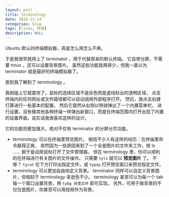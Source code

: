 ```yaml
---
layout: post
title: terminology
date: 2018-12-14
categories: blog
tags: [linux, 终端]
description: NULL
---
```


Ubuntu 默认的终端模拟器，真是怎么用怎么不爽。

于是我很早就用上了 terminator ，用于代替原来的默认终端。
它自带分屏，不需要 tmux ，还可以设置背景图片。
虽然这些功能我用得少，但我一直以为 terminator 就是最好的终端模拟器了。

直到我了解到了 terminology 。

我刚碰上它就震惊了，鼠标的选择区域不是反色而是虚线标出的透明区域，
点击终端内的任何网址或文件路径都可以自动调用外部程序打开。
然后，我点击右键打算进行一些基本的配置，
然后它竟然从右侧以特效弹出了一个内置菜单栏。
进行设置，没有像其他各种终端一样弹出新窗口，而是在终端范围内打开出现了内置的设置界面。说实话我很喜欢这样的设计。

它的功能则更加强大，绝对不仅有 terminator 的分屏分页功能。

- terminology 可以在终端里预览图片。
	相信不少人有这样的经历：在终端里命令敲得正爽，
	突然因为一些原因来到了一个全是图片的文件夹工作，按 ls ......
	额于是动用鼠标打开了文件管理器。
	但在 terminology 里，你可以顺利的在终端进行有关图片的文件操作。
	只需要 `tyls` 就可以 **预览图片** 了。
	不够？ `tycat` 在下方打印出指定文件，或 `typop` 打开预览窗口来预览指定文件。
- terminology 可以更加自由地定义背景。
	terminator 同样可以自定义背景图片，但相较于 terminology 来逊色不少。
	terminology 甚至可以为每一个 tab 每一个窗口设置背景，用 `tybg 背景文件` 即可实现。
	另外，可用于做背景的不仅仅是图片，你甚至可以用视频作为背景。

